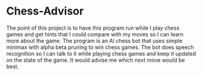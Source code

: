 # Chess-Advisor
The point of this project is to have this program run while I play chess games and get hints that I could compare with my moves so I can learn more about the game. The program is an AI chess bot that uses simple minimax with alpha beta pruning to win chess games. The bot does speech recognition so I can talk to it while playing chess games and keep it updated on the state of the game. It would advise me which next move would be best.
